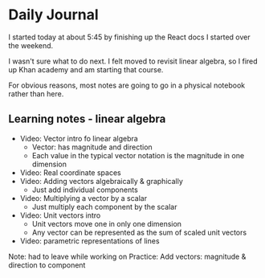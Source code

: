 # Daily Journal

I started today at about 5:45 by finishing up the React docs I started over the weekend.

I wasn't sure what to do next. I felt moved to revisit linear algebra, so I fired up Khan academy and am starting that course.

For obvious reasons, most notes are going to go in a physical notebook rather than here. 

## Learning notes - linear algebra

* Video: Vector intro fo linear algebra
  * Vector: has magnitude and direction
  * Each value in the typical vector notation is the magnitude in one dimension
* Video: Real coordinate spaces
* Video: Adding vectors algebraically & graphically
  * Just add individual components
* Video: Multiplying a vector by a scalar
  * Just multiply each component by the scalar
* Video: Unit vectors intro
  * Unit vectors move one in only one dimension
  * Any vector can be represented as the sum of scaled unit vectors
* Video: parametric representations of lines

Note: had to leave while working on Practice: Add vectors: magnitude & direction to component